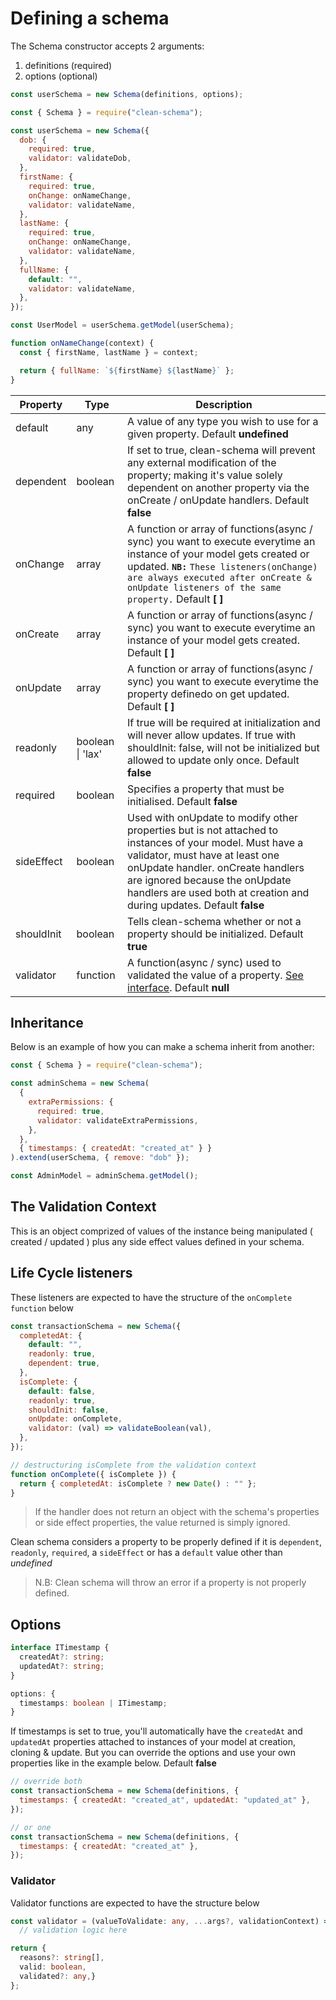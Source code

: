 # Defining a schema

The Schema constructor accepts 2 arguments:

1. definitions (required)
1. options (optional)

```js
const userSchema = new Schema(definitions, options);
```

```js
const { Schema } = require("clean-schema");

const userSchema = new Schema({
  dob: {
    required: true,
    validator: validateDob,
  },
  firstName: {
    required: true,
    onChange: onNameChange,
    validator: validateName,
  },
  lastName: {
    required: true,
    onChange: onNameChange,
    validator: validateName,
  },
  fullName: {
    default: "",
    validator: validateName,
  },
});

const UserModel = userSchema.getModel(userSchema);

function onNameChange(context) {
  const { firstName, lastName } = context;

  return { fullName: `${firstName} ${lastName}` };
}
```

| Property   | Type             | Description                                                                                                                                                                                                                                                                               |
| ---------- | ---------------- | ----------------------------------------------------------------------------------------------------------------------------------------------------------------------------------------------------------------------------------------------------------------------------------------- |
| default    | any              | A value of any type you wish to use for a given property. Default **undefined**                                                                                                                                                                                                           |
| dependent  | boolean          | If set to true, clean-schema will prevent any external modification of the property; making it's value solely dependent on another property via the onCreate / onUpdate handlers. Default **false**                                                                                       |
| onChange   | array            | A function or array of functions(async / sync) you want to execute everytime an instance of your model gets created or updated. **`NB:`** `These listeners(onChange) are always executed after onCreate & onUpdate listeners of the same property.` Default **[ ]**                       |
| onCreate   | array            | A function or array of functions(async / sync) you want to execute everytime an instance of your model gets created. Default **[ ]**                                                                                                                                                      |
| onUpdate   | array            | A function or array of functions(async / sync) you want to execute everytime the property definedo on get updated. Default **[ ]**                                                                                                                                                        |
| readonly   | boolean \| 'lax' | If true will be required at initialization and will never allow updates. If true with shouldInit: false, will not be initialized but allowed to update only once. Default **false**                                                                                                       |
| required   | boolean          | Specifies a property that must be initialised. Default **false**                                                                                                                                                                                                                          |
| sideEffect | boolean          | Used with onUpdate to modify other properties but is not attached to instances of your model. Must have a validator, must have at least one onUpdate handler. onCreate handlers are ignored because the onUpdate handlers are used both at creation and during updates. Default **false** |
| shouldInit | boolean          | Tells clean-schema whether or not a property should be initialized. Default **true**                                                                                                                                                                                                      |
| validator  | function         | A function(async / sync) used to validated the value of a property. [See interface](#validator-interface). Default **null**                                                                                                                                                               |

## Inheritance

Below is an example of how you can make a schema inherit from another:

```js
const { Schema } = require("clean-schema");

const adminSchema = new Schema(
  {
    extraPermissions: {
      required: true,
      validator: validateExtraPermissions,
    },
  },
  { timestamps: { createdAt: "created_at" } }
).extend(userSchema, { remove: "dob" });

const AdminModel = adminSchema.getModel();
```

## The Validation Context

This is an object comprized of values of the instance being manipulated ( created / updated ) plus any side effect values defined in your schema.

## Life Cycle listeners

These listeners are expected to have the structure of the `onComplete function` below

```js
const transactionSchema = new Schema({
  completedAt: {
    default: "",
    readonly: true,
    dependent: true,
  },
  isComplete: {
    default: false,
    readonly: true,
    shouldInit: false,
    onUpdate: onComplete,
    validator: (val) => validateBoolean(val),
  },
});

// destructuring isComplete from the validation context
function onComplete({ isComplete }) {
  return { completedAt: isComplete ? new Date() : "" };
}
```

> If the handler does not return an object with the schema's properties or side effect properties, the value returned is simply ignored.

Clean schema considers a property to be properly defined if it is `dependent`, `readonly`, `required`, a `sideEffect` or has a `default` value other than _undefined_

> N.B: Clean schema will throw an error if a property is not properly defined.

## Options

```ts
interface ITimestamp {
  createdAt?: string;
  updatedAt?: string;
}

options: {
  timestamps: boolean | ITimestamp;
}
```

If timestamps is set to true, you'll automatically have the `createdAt` and `updatedAt` properties attached to instances of your model at creation, cloning & update. But you can override the options and use your own properties like in the example below. Default **false**

```js
// override both
const transactionSchema = new Schema(definitions, {
  timestamps: { createdAt: "created_at", updatedAt: "updated_at" },
});

// or one
const transactionSchema = new Schema(definitions, {
  timestamps: { createdAt: "created_at" },
});
```

### Validator

Validator functions are expected to have the structure below

```ts
const validator = (valueToValidate: any, ...args?, validationContext) => {
  // validation logic here

return {
  reasons?: string[],
  valid: boolean,
  validated?: any,}
};
```
